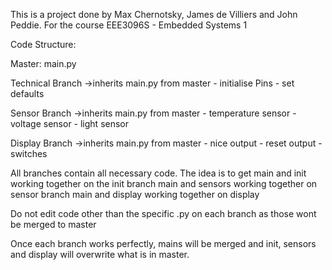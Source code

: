 This is a project done by Max Chernotsky, James de Villiers and John Peddie.
For the course EEE3096S - Embedded Systems 1


Code Structure:

Master: main.py

Technical Branch ->inherits main.py from master
	- initialise Pins
	- set defaults

Sensor Branch ->inherits main.py from master
	- temperature sensor
	- voltage sensor
	- light sensor

Display Branch ->inherits main.py from master
	- nice output
	- reset output
	- switches
	
All branches contain all necessary code. The idea is to get main and init working together on the init branch
						            main and sensors working together on sensor branch
							    main and display working together on display

Do not edit code other than the specific .py on each branch as those wont be merged to master
                                                              
Once each branch works perfectly, mains will be merged and init, sensors and display will overwrite what is in master.

